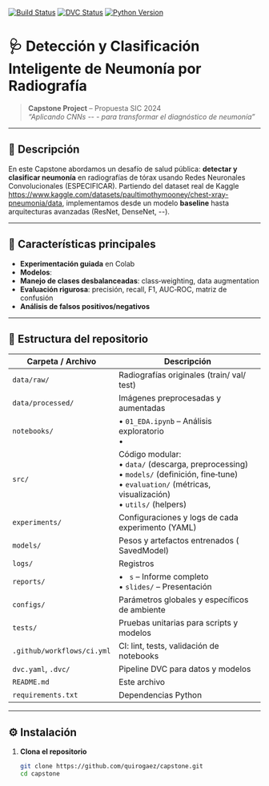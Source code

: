 <!-- badges -->
[![Build Status](https://img.shields.io/github/actions/workflow/status/quirogaez/capstone/ci.yml?branch=main)](https://github.com/quirogaez/capstone/actions)
[![DVC Status](https://img.shields.io/badge/DVC-enabled-brightgreen)](https://dvc.org)
[![Python Version](https://img.shields.io/badge/python-3.9%2B-blue)]()

# 🩺 Detección y Clasificación Inteligente de Neumonía por Radiografía

> **Capstone Project** – Propuesta SIC 2024  
> *“Aplicando CNNs -- - para transformar el diagnóstico de neumonía”*

---

## 📖 Descripción

En este Capstone abordamos un desafío de salud pública: **detectar y clasificar neumonía** en radiografías de tórax usando Redes Neuronales Convolucionales (ESPECIFICAR). Partiendo del dataset real de Kaggle <https://www.kaggle.com/datasets/paultimothymooney/chest-xray-pneumonia/data>, implementamos desde un modelo **baseline** hasta arquitecturas avanzadas (ResNet, DenseNet, --).

---

## 🚀 Características principales

- **Experimentación guiada** en Colab  
- **Modelos**:
- **Manejo de clases desbalanceadas**: class‐weighting, data augmentation  
- **Evaluación rigurosa**: precisión, recall, F1, AUC‐ROC, matriz de confusión  
- **Análisis de falsos positivos/negativos** 

---

## 📂 Estructura del repositorio

| Carpeta / Archivo          | Descripción                                                                                     |
|----------------------------|-------------------------------------------------------------------------------------------------|
| `data/raw/`                | Radiografías originales (train/ val/ test)                                                      |
| `data/processed/`          | Imágenes preprocesadas y aumentadas                                                             |
| `notebooks/`               | • `01_EDA.ipynb`   – Análisis exploratorio<br>• |
| `src/`                     | Código modular:<br>• `data/` (descarga, preprocessing)<br>• `models/` (definición, fine‐tune)<br>• `evaluation/` (métricas, visualización)<br>• `utils/` (helpers) |
| `experiments/`             | Configuraciones y logs de cada experimento (YAML)                                               |
| `models/`                  | Pesos y artefactos entrenados ( SavedModel)                                    |
| `logs/`                    | Registros                                                                        |
| `reports/`                 | • ` s` – Informe completo<br>• `slides/` – Presentación                                         |
| `configs/`                 | Parámetros globales y específicos de ambiente                                                    |
| `tests/`                   | Pruebas unitarias para scripts y modelos                                                        |
| `.github/workflows/ci.yml` | CI: lint, tests, validación de notebooks                                                        |
| `dvc.yaml`, `.dvc/`        | Pipeline DVC para datos y modelos                                                                |
| `README.md`                | Este archivo                                                                                   |
| `requirements.txt`         | Dependencias Python                                                                             |

---

## ⚙️ Instalación

1. **Clona el repositorio**  
   ```bash
   git clone https://github.com/quirogaez/capstone.git
   cd capstone
